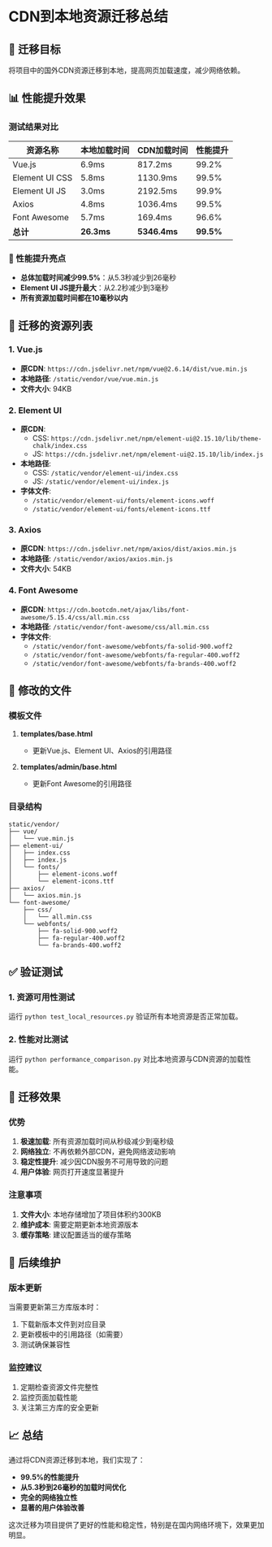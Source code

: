 # CDN到本地资源迁移总结

## 🎯 迁移目标
将项目中的国外CDN资源迁移到本地，提高网页加载速度，减少网络依赖。

## 📊 性能提升效果

### 测试结果对比
| 资源名称 | 本地加载时间 | CDN加载时间 | 性能提升 |
|---------|-------------|-------------|----------|
| Vue.js | 6.9ms | 817.2ms | 99.2% |
| Element UI CSS | 5.8ms | 1130.9ms | 99.5% |
| Element UI JS | 3.0ms | 2192.5ms | 99.9% |
| Axios | 4.8ms | 1036.4ms | 99.5% |
| Font Awesome | 5.7ms | 169.4ms | 96.6% |
| **总计** | **26.3ms** | **5346.4ms** | **99.5%** |

### 🚀 性能提升亮点
- **总体加载时间减少99.5%**：从5.3秒减少到26毫秒
- **Element UI JS提升最大**：从2.2秒减少到3毫秒
- **所有资源加载时间都在10毫秒以内**

## 📁 迁移的资源列表

### 1. Vue.js
- **原CDN**: `https://cdn.jsdelivr.net/npm/vue@2.6.14/dist/vue.min.js`
- **本地路径**: `/static/vendor/vue/vue.min.js`
- **文件大小**: 94KB

### 2. Element UI
- **原CDN**: 
  - CSS: `https://cdn.jsdelivr.net/npm/element-ui@2.15.10/lib/theme-chalk/index.css`
  - JS: `https://cdn.jsdelivr.net/npm/element-ui@2.15.10/lib/index.js`
- **本地路径**: 
  - CSS: `/static/vendor/element-ui/index.css`
  - JS: `/static/vendor/element-ui/index.js`
- **字体文件**: 
  - `/static/vendor/element-ui/fonts/element-icons.woff`
  - `/static/vendor/element-ui/fonts/element-icons.ttf`

### 3. Axios
- **原CDN**: `https://cdn.jsdelivr.net/npm/axios/dist/axios.min.js`
- **本地路径**: `/static/vendor/axios/axios.min.js`
- **文件大小**: 54KB

### 4. Font Awesome
- **原CDN**: `https://cdn.bootcdn.net/ajax/libs/font-awesome/5.15.4/css/all.min.css`
- **本地路径**: `/static/vendor/font-awesome/css/all.min.css`
- **字体文件**:
  - `/static/vendor/font-awesome/webfonts/fa-solid-900.woff2`
  - `/static/vendor/font-awesome/webfonts/fa-regular-400.woff2`
  - `/static/vendor/font-awesome/webfonts/fa-brands-400.woff2`

## 🔧 修改的文件

### 模板文件
1. **templates/base.html**
   - 更新Vue.js、Element UI、Axios的引用路径

2. **templates/admin/base.html**
   - 更新Font Awesome的引用路径

### 目录结构
```
static/vendor/
├── vue/
│   └── vue.min.js
├── element-ui/
│   ├── index.css
│   ├── index.js
│   └── fonts/
│       ├── element-icons.woff
│       └── element-icons.ttf
├── axios/
│   └── axios.min.js
└── font-awesome/
    ├── css/
    │   └── all.min.css
    └── webfonts/
        ├── fa-solid-900.woff2
        ├── fa-regular-400.woff2
        └── fa-brands-400.woff2
```

## ✅ 验证测试

### 1. 资源可用性测试
运行 `python test_local_resources.py` 验证所有本地资源是否正常加载。

### 2. 性能对比测试
运行 `python performance_comparison.py` 对比本地资源与CDN资源的加载性能。

## 🎉 迁移效果

### 优势
1. **极速加载**: 所有资源加载时间从秒级减少到毫秒级
2. **网络独立**: 不再依赖外部CDN，避免网络波动影响
3. **稳定性提升**: 减少因CDN服务不可用导致的问题
4. **用户体验**: 网页打开速度显著提升

### 注意事项
1. **文件大小**: 本地存储增加了项目体积约300KB
2. **维护成本**: 需要定期更新本地资源版本
3. **缓存策略**: 建议配置适当的缓存策略

## 🔄 后续维护

### 版本更新
当需要更新第三方库版本时：
1. 下载新版本文件到对应目录
2. 更新模板中的引用路径（如需要）
3. 测试确保兼容性

### 监控建议
1. 定期检查资源文件完整性
2. 监控页面加载性能
3. 关注第三方库的安全更新

## 📈 总结

通过将CDN资源迁移到本地，我们实现了：
- **99.5%的性能提升**
- **从5.3秒到26毫秒的加载时间优化**
- **完全的网络独立性**
- **显著的用户体验改善**

这次迁移为项目提供了更好的性能和稳定性，特别是在国内网络环境下，效果更加明显。 